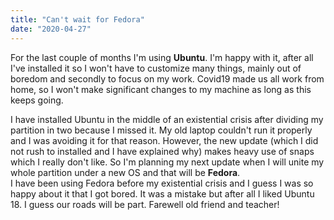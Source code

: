 ```yaml
---
title: "Can't wait for Fedora"
date: "2020-04-27"
---
```


For the last couple of months I'm using **Ubuntu**. I'm happy with it, after all I've installed it so I won't have to customize many things, mainly out of boredom and secondly to focus on my work. Covid19 made us all work from home, so I won't make significant changes to my machine as long as this keeps going.

  
I have installed Ubuntu in the middle of an existential crisis after dividing my partition in two because I missed it. My old laptop couldn't run it properly and I was avoiding it for that reason. However, the new update (which I did not rush to installed and I have explained why) makes heavy use of snaps which I really don't like. So I'm planning my next update when I will unite my whole partition under a new OS and that will be **Fedora**.  
I have been using Fedora before my existential crisis and I guess I was so happy about it that I got bored. It was a mistake but after all I liked Ubuntu 18. I guess our roads will be part. Farewell old friend and teacher!


